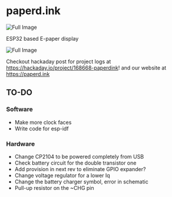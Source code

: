 # paperd.ink

![Full Image](https://github.com/rgujju/paperdink/blob/master/Images/paperdink.jpg?raw=true)

ESP32 based E-paper display

![Full Image](https://github.com/rgujju/paperdink/blob/master/Images/full.jpg?raw=true)

Checkout hackaday post for project logs at https://hackaday.io/project/168668-paperdink! and our website at https://paperd.ink

## TO-DO
### Software
- Make more clock faces
- Write code for esp-idf

### Hardware
- Change CP2104 to be powered completely from USB
- Check battery circuit for the double transistor one
- Add provision in next rev to eliminate GPIO expander?
- Change voltage regulator for a lower Iq
- Change the battery charger symbol, error in schematic
- Pull-up resistor on the ~CHG pin
